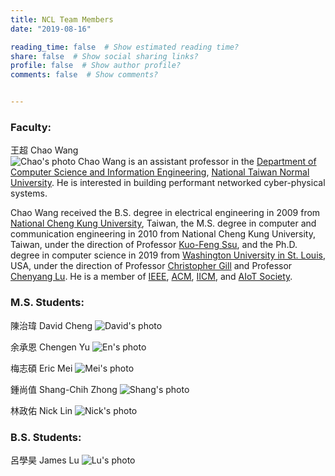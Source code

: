 ```yaml
---
title: NCL Team Members
date: "2019-08-16"

reading_time: false  # Show estimated reading time?
share: false  # Show social sharing links?
profile: false  # Show author profile?
comments: false  # Show comments?


---
```

### Faculty:

王超  Chao Wang  
<img src="../../img/members/2019Dec.jpg" alt="Chao's photo"/>
Chao Wang is an assistant professor in the [Department of Computer Science and Information Engineering](https://www.csie.ntnu.edu.tw/), [National Taiwan Normal University](https://www.ntnu.edu.tw/). He is interested in building performant networked cyber-physical systems.

Chao Wang received the B.S. degree in electrical engineering in 2009 from [National Cheng Kung University](https://web.ncku.edu.tw/), Taiwan, the M.S. degree in computer and communication engineering in 2010 from National Cheng Kung University, Taiwan, under the direction of Professor [Kuo-Feng Ssu](https://dcl.ee.ncku.edu.tw/wordpress/?p=71), and the Ph.D. degree in computer science in 2019 from [Washington University in St. Louis](https://wustl.edu/), USA, under the direction of Professor [Christopher Gill](https://www.cse.wustl.edu/~cdgill/) and Professor [Chenyang Lu](https://www.cse.wustl.edu/~lu/). He is a member of [IEEE](https://www.ieee.org/), [ACM](https://www.acm.org/), [IICM](http://iicm.org.tw/), and [AIoT Society](https://chineseai.weebly.com/).

### M.S. Students:
陳治瑋  David Cheng
<img src="../../img/members/david_fit.jpg" alt="David's photo"/>  

余承恩  Chengen Yu
<img src="../../img/members/en_fit.jpg" alt="En's photo" />

梅志碩  Eric Mei
<img src="../../img/members/mei_fit.jpg" alt="Mei's photo" />

鍾尚值  Shang-Chih Zhong
<img src="../../img/members/shang_fit.jpg" alt="Shang's photo" />

林政佑  Nick Lin
<img src="../../img/members/nick_fit.jpg" alt="Nick's photo" />


### B.S. Students:
呂學昊  James Lu
<img src="../../img/members/lu_fit.jpg" alt="Lu's photo" />

